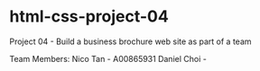 # html-css-project-04
Project 04 - Build a business brochure web site as part of a team

Team Members:
Nico Tan - A00865931
Daniel Choi - 
